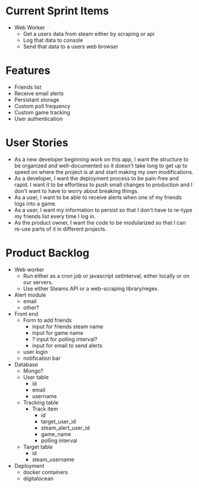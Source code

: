 # Current Sprint Items
- Web Worker
  - Get a users data from steam either by scraping or api
  - Log that data to console
  - Send that data to a users web browser

# Features
- Friends list
- Receive email alerts
- Persistant storage
- Custom poll frequency
- Custom game tracking
- User authentication

# User Stories
- As a new developer beginning work on this app, I want the structure to be organized and well-documented so it doesn't take long to get up to speed on where the project is at and start making my own modifications.
- As a developer, I want the deployment process to be pain-free and rapid. I want it to be effortless to push small changes to production and I don't want to have to worry about breaking things.
- As a user, I want to be able to receive alerts when one of my friends logs into a game.
- As a user, I want my information to persist so that I don't have to re-type my friends list every time I log in.
- As the product owner, I want the code to be modularized so that I can re-use parts of it in different projects.

# Product Backlog
- Web worker
  - Run either as a cron job or javascript setInterval, either locally or on our servers.
  - Use either Steams API or a web-scraping library/regex.
- Alert module
  - email
  - other?
- Front end
  - Form to add friends
    - input for friends steam name
    - input for game name
    - ? input for polling interval?
    - input for email to send alerts
  - user login
  - notification bar
- Database
  - Mongo?
  - User table
    - id
    - email
    - username
  - Tracking table
    - Track item
      - id
      - target_user_id
      - steam_alert_user_id
      - game_name
      - polling interval
  - Target table
    - id
    - steam_username
- Deployment
  - docker containers
  - digitalocean
